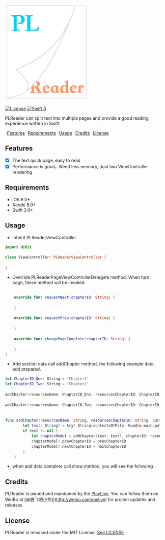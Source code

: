 ![PLReader Logo](https://github.com/PlayLive/PLReader/blob/master/PLReader.png)

[![License](http://img.shields.io/badge/License-MIT-green.svg?style=flat)](https://github.com/PlayLive/PLReader/blob/master/LICENES)
[![Swift 3](https://img.shields.io/badge/Swift-3.0-orange.svg?style=flat)](https://swift.org)

PLReader can split text into multiple pages and provide a good reading experience written in Swift.

-[Features](#features)
-[Requirements](#requirements)
-[Usage](#usage)
-[Credits](#credits)
-[License](#license)

## Features

- [x] The text quick page, easy to read
- [x] Performance is good，Need less memory, Just two ViewController rendering

## Requirements

- iOS 9.0+
- Xcode 8.0+
- Swift 3.0+

## Usage

- Inherit PLReaderViewController

```swift
import UIKit

class ViewController: PLReaderViewController {

}

```

- Override PLReaderPageViewControllerDelegate method. When turn page, these method will be invoked.

```swift

    override func requestNext(chapterID: String) {

    }

    override func requestPrev(chapterID: String) {

    }

    override func changePageComplete(chapterID: String) {

    }
}

```

- Add section data call addChapter method, the following example data add prepared.

```swift
let ChapterID_One: String = "Chapter1"
let ChapterID_Two: String = "Chapter2"

addChapter(resourcesName: ChapterID_One, resourcesChapterID: ChapterID_One, currentChapterID: ChapterID_One, prevChapterID: ChapterID_One, nextChapterID: ChapterID_Two, postionType: ChapterPostionType.current)

addChapter(resourcesName: ChapterID_Two, resourcesChapterID: ChapterID_Two, currentChapterID: ChapterID_One, prevChapterID: ChapterID_One, nextChapterID: ChapterID_Two, postionType: ChapterPostionType.next)


func addChapter(resourcesName: String, resourcesChapterID: String, currentChapterID: String, prevChapterID: String, nextChapterID: String, postionType: ChapterPostionType) {
        let text: String? = try? String(contentsOfFile: Bundle.main.path(forResource: resourcesName, ofType: "txt")!, encoding: String.Encoding.utf8)
        if text != nil {
            let chapterModel = addChapter(text: text!, chapterID: resourcesChapterID, currentChapterID: currentChapterID, type: postionType)
            chapterModel?.prevChapterID = prevChapterID
            chapterModel?.nextChapterID = nextChapterID
        }
    }

```

- when add data complete call show method, you will see the following

## Credits

PLReader is owned and maintained by the [PlayLive](http://www.ioslive.com). You can follow them on WeiBo at [@放飞吧小熊])(http://weibo.com/ioslive) for project updates and releases.

## License

PLReader is released under the MIT License. [See LICENSE](https://github.com/PlayLive/PLReader/blob/master/LICENES)
